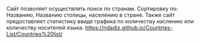 Сайт позволяет осуществлять поиск по странам. Сортировку по: Названию, Названию столицы, населению в стране. Также сайт предоставляет статистику ввиде графика по количеству наслению или количеству носителей языка. https://ndadiz.github.io/Countries-List/Countries%20list/
